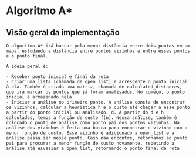 # Algoritmo A\*

## Visão geral da implementação

    O algoritmo A* irá buscar pela menor distância entre dois pontos em um mapa, estudando a distância entre pontos vizinhos e entre esses pontos e o ponto final.

    A ideia geral é:

    - Receber ponto inicial e final da rota
    - Criar uma lista (chamada de open_list) e acrescente o ponto inicial à ela. Também é criada uma matriz, chamada de calculated_distances, que irá marcar os pontos que já foram analisados. No começo, o ponto inicial é armazenado nela
    - Iniciar a análise no primeiro ponto. A análise consta de encontrar os vizinhos, calcular a heuristica h e o custo até chegar a esse ponto a partir do ponto inicial ou analisado, d. A partir do d e h calculados, temos a função de custo f(n). Nessa análise, também é colocado o ponto de análise como ponto pai dos pontos vizinhos. Na análise dos vizinhos é feita uma busca para encontrar o vizinho com a menor função de custo. Esse vizinho é adicionado a open_list e a análise passa ser nesse ponto. Caso não encontre, retornamos ao ponto pai para procurar a menor função de custo novamente, repetindo a análise até esvaziar a open_list, retornando o ponto final da rota
